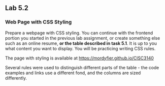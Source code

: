  ## Lab 5.2
 
 ### Web Page with CSS Styling
 
 Prepare a webpage with CSS styling. You can continue with the frontend portion you started in the previous lab assignment, or create something else such as an online resume, **or the table described in task 5.1**. It is up to you what content you want to display. You will be practicing writing CSS rules.


The page with styling is available at https://mordyfier.github.io/CISC3140

Several rules were used to distinguish different parts of the table - the code examples and links use a different fond, and the columns are sized differently.
